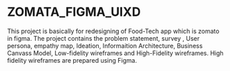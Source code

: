 # ZOMATA_FIGMA_UIXD
 This project is basically for redesigning of Food-Tech app which is zomato in figma. The project contains the problem statement, survey , User persona, empathy map, Ideation, Informaition Architecture, Business Canvass Model, Low-fidelity wireframes and High-Fidelity wireframes. High fidelity wireframes are prepared using Figma. 
